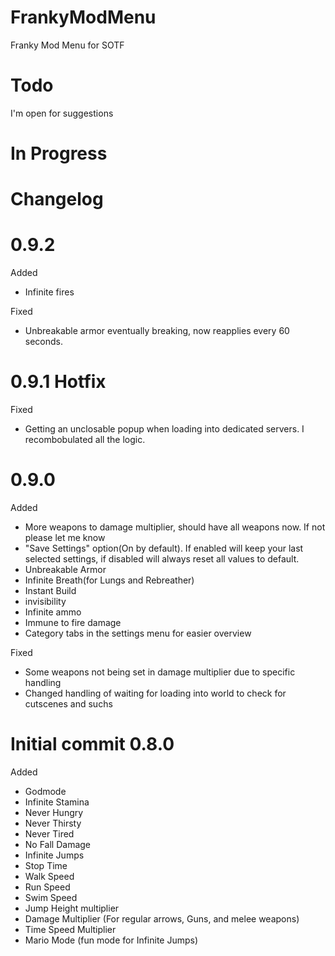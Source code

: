 # FrankyModMenu
Franky Mod Menu for SOTF

# Todo
I'm open for suggestions

# In Progress


# Changelog

# 0.9.2
Added
- Infinite fires

Fixed
- Unbreakable armor eventually breaking, now reapplies every 60 seconds.


# 0.9.1 Hotfix
Fixed
- Getting an unclosable popup when loading into dedicated servers. I recombobulated all the logic.
  
# 0.9.0
Added
- More weapons to damage multiplier, should have all weapons now. If not please let me know
- "Save Settings" option(On by default). If enabled will keep your last selected settings, if disabled will always reset all values to default.
- Unbreakable Armor
- Infinite Breath(for Lungs and Rebreather)
- Instant Build
- invisibility
- Infinite ammo
- Immune to fire damage
- Category tabs in the settings menu for easier overview

Fixed
- Some weapons not being set in damage multiplier due to specific handling
- Changed handling of waiting for loading into world to check for cutscenes and suchs


# Initial commit 0.8.0
Added
* Godmode
* Infinite Stamina
* Never Hungry
* Never Thirsty
* Never Tired
* No Fall Damage
* Infinite Jumps
* Stop Time
* Walk Speed
* Run Speed
* Swim Speed
* Jump Height multiplier
* Damage Multiplier (For regular arrows, Guns, and melee weapons)
* Time Speed Multiplier
* Mario Mode (fun mode for Infinite Jumps)
